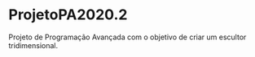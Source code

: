 # ProjetoPA2020.2

Projeto de Programação Avançada com o objetivo de criar um escultor tridimensional.
